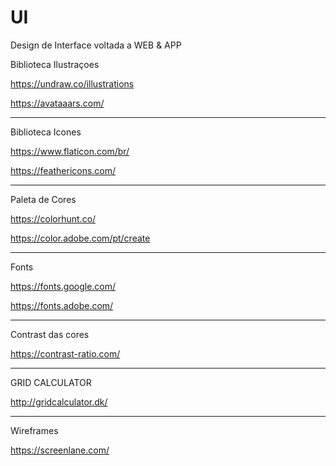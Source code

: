 # UI
Design de Interface voltada a WEB &amp; APP

Biblioteca Ilustraçoes

https://undraw.co/illustrations

https://avataaars.com/
____________________________________________________________________________________________________________________________________________________

Biblioteca Icones

https://www.flaticon.com/br/

https://feathericons.com/
_____________________________________________________________________________________________________________________________________________________

Paleta de Cores

https://colorhunt.co/

https://color.adobe.com/pt/create
_____________________________________________________________________________________________________________________________________________________

Fonts

https://fonts.google.com/

https://fonts.adobe.com/

_____________________________________________________________________________________________________________________________________________________
Contrast das cores

https://contrast-ratio.com/

______________________________________________________________________________________________________________________________________________________
GRID CALCULATOR

http://gridcalculator.dk/
_______________________________________________________________________________________________________________________________________________________
Wireframes

https://screenlane.com/

